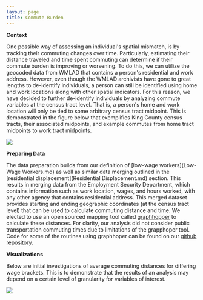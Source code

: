 ```yaml
---
layout: page
title: Commute Burden 
---
```


**Context**

One possible way of assessing an individual's spatial mismatch, is by tracking their commuting changes over time. Particularly, estimating their distance traveled and time spent commuting can determine if their commute burden is improving or worsening. To do this, we can utilize the geocoded data from WMLAD that contains a person's residential and work address. However, even though the WMLAD archivists have gone to great lengths to de-identify individuals, a person can still be identified using home and work locations along with other spatial indicators. For this reason, we have decided to further de-identify individuals by analyzing commute variables at the census tract level. That is, a person's home and work location will only be tied to some arbitrary census tract midpoint. This is demonstrated in the figure below that exemplifies King County census tracts, their associated midpoints, and example commutes from home tract midpoints to work tract midpoints. 

<img src="{{ site.url }}{{ site.baseurl }}/assets/img/Com_Census_Tract_Map.PNG">


**Preparing Data**

The data preparation builds from our definition of [low-wage workers](Low-Wage Workers.md) as well as similar data merging outlined in the [residential displacement](Residential Displacement.md) section. This results in merging data from the Employment Security Department, which contains information such as work location, wages, and hours worked, with any other agency that contains residential address. This merged dataset provides starting and ending geographic coordinates (at the census tract level) that can be used to calculate commuting distance and time. We elected to use an open sourced mapping tool called [graphhopper](https://www.graphhopper.com/) to calculate these distances. For clarity, our analysis did not consider public transportation commuting times due to limitations of the grapphoper tool. Code for some of the routines using graphhoper can be found on our [github repository](https://github.com/uwescience/DSSG2021-min-wage).  

**Visualizations**

Below are initial investigations of average commuting distances for differing wage brackets. This is to demonstrate that the results of an analysis may depend on a certain level of granularity for variables of interest. 

<img src="{{ site.url }}{{ site.baseurl }}/assets/img/Average Commutes.PNG">


